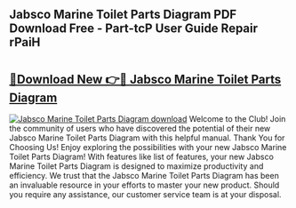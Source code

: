 ## Jabsco Marine Toilet Parts Diagram PDF Download Free - Part-tcP User Guide Repair rPaiH

# <h2><a href="http://dfj8af0.blite.top/?on=Jabsco+Marine+Toilet+Parts+Diagram">🔗Download New 👉🔴 Jabsco Marine Toilet Parts Diagram</a></h2>

[![Jabsco Marine Toilet Parts Diagram download](https://i.imgur.com/lujVjoI.png)](http://dfj8af0.blite.top/?on=Jabsco+Marine+Toilet+Parts+Diagram)
Welcome to the Club! Join the community of users who have discovered the potential of their new Jabsco Marine Toilet Parts Diagram with this helpful manual. Thank You for Choosing Us! Enjoy exploring the possibilities with your new Jabsco Marine Toilet Parts Diagram! With features like list of features, your new Jabsco Marine Toilet Parts Diagram is designed to maximize productivity and efficiency. We trust that the Jabsco Marine Toilet Parts Diagram has been an invaluable resource in your efforts to master your new product. Should you require any assistance, our customer service team is at your disposal.
